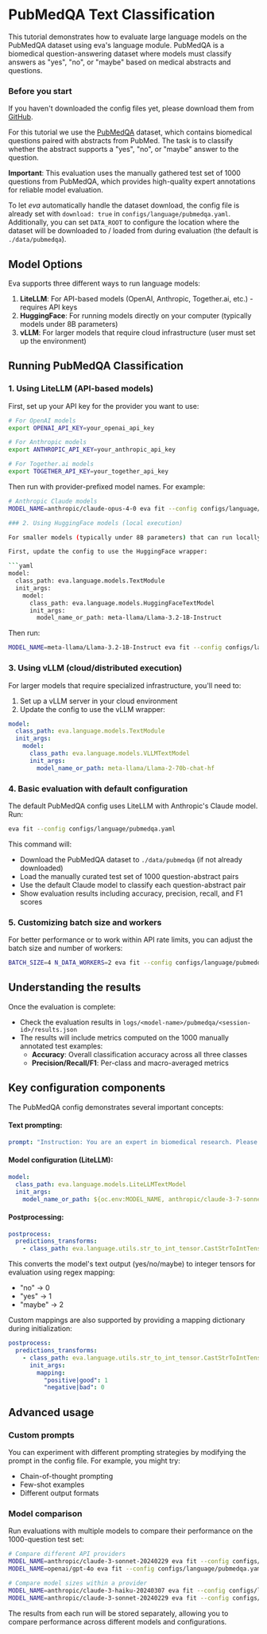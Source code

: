 # PubMedQA Text Classification

This tutorial demonstrates how to evaluate large language models on the PubMedQA dataset using eva's language module. PubMedQA is a biomedical question-answering dataset where models must classify answers as "yes", "no", or "maybe" based on medical abstracts and questions.

### Before you start

If you haven't downloaded the config files yet, please download them from [GitHub](https://github.com/kaiko-ai/eva/tree/main).

For this tutorial we use the [PubMedQA](https://pubmedqa.github.io/) dataset, which contains biomedical questions paired with abstracts from PubMed. The task is to classify whether the abstract supports a "yes", "no", or "maybe" answer to the question.

**Important**: This evaluation uses the manually gathered test set of 1000 questions from PubMedQA, which provides high-quality expert annotations for reliable model evaluation.

To let *eva* automatically handle the dataset download, the config file is already set with `download: true` in `configs/language/pubmedqa.yaml`. Additionally, you can set `DATA_ROOT` to configure the location where the dataset will be downloaded to / loaded from during evaluation (the default is `./data/pubmedqa`).

## Model Options

Eva supports three different ways to run language models:

1. **LiteLLM**: For API-based models (OpenAI, Anthropic, Together.ai, etc.) - requires API keys
2. **HuggingFace**: For running models directly on your computer (typically models under 8B parameters)
3. **vLLM**: For larger models that require cloud infrastructure (user must set up the environment)

## Running PubMedQA Classification

### 1. Using LiteLLM (API-based models)

First, set up your API key for the provider you want to use:

```bash
# For OpenAI models
export OPENAI_API_KEY=your_openai_api_key

# For Anthropic models  
export ANTHROPIC_API_KEY=your_anthropic_api_key

# For Together.ai models
export TOGETHER_API_KEY=your_together_api_key
```

Then run with provider-prefixed model names. For example:

```bash
# Anthropic Claude models
MODEL_NAME=anthropic/claude-opus-4-0 eva fit --config configs/language/pubmedqa.yaml

### 2. Using HuggingFace models (local execution)

For smaller models (typically under 8B parameters) that can run locally on your machine:

First, update the config to use the HuggingFace wrapper:

```yaml
model:
  class_path: eva.language.models.TextModule
  init_args:
    model:
      class_path: eva.language.models.HuggingFaceTextModel
      init_args:
        model_name_or_path: meta-llama/Llama-3.2-1B-Instruct
```

Then run:

```bash
MODEL_NAME=meta-llama/Llama-3.2-1B-Instruct eva fit --config configs/language/pubmedqa.yaml
```

### 3. Using vLLM (cloud/distributed execution)

For larger models that require specialized infrastructure, you'll need to:

1. Set up a vLLM server in your cloud environment
2. Update the config to use the vLLM wrapper:

```yaml
model:
  class_path: eva.language.models.TextModule
  init_args:
    model:
      class_path: eva.language.models.VLLMTextModel
      init_args:
        model_name_or_path: meta-llama/Llama-2-70b-chat-hf
```

### 4. Basic evaluation with default configuration

The default PubMedQA config uses LiteLLM with Anthropic's Claude model. Run:

```bash
eva fit --config configs/language/pubmedqa.yaml
```

This command will:

- Download the PubMedQA dataset to `./data/pubmedqa` (if not already downloaded)
- Load the manually curated test set of 1000 question-abstract pairs
- Use the default Claude model to classify each question-abstract pair
- Show evaluation results including accuracy, precision, recall, and F1 scores

### 5. Customizing batch size and workers

For better performance or to work within API rate limits, you can adjust the batch size and number of workers:

```bash
BATCH_SIZE=4 N_DATA_WORKERS=2 eva fit --config configs/language/pubmedqa.yaml
```

## Understanding the results

Once the evaluation is complete:

- Check the evaluation results in `logs/<model-name>/pubmedqa/<session-id>/results.json`
- The results will include metrics computed on the 1000 manually annotated test examples:
  - **Accuracy**: Overall classification accuracy across all three classes
  - **Precision/Recall/F1**: Per-class and macro-averaged metrics

## Key configuration components

The PubMedQA config demonstrates several important concepts:

#### Text prompting:
```yaml
prompt: "Instruction: You are an expert in biomedical research. Please carefully read the question and the relevant context and answer with yes, no, or maybe. Only answer with one of these three words."
```

#### Model configuration (LiteLLM):
```yaml
model:
  class_path: eva.language.models.LiteLLMTextModel
  init_args:
    model_name_or_path: ${oc.env:MODEL_NAME, anthropic/claude-3-7-sonnet-latest}
```

#### Postprocessing:
```yaml
postprocess:
  predictions_transforms:
    - class_path: eva.language.utils.str_to_int_tensor.CastStrToIntTensor
```

This converts the model's text output (yes/no/maybe) to integer tensors for evaluation using regex mapping:
- "no" → 0
- "yes" → 1  
- "maybe" → 2

Custom mappings are also supported by providing a mapping dictionary during initialization:
```yaml
postprocess:
  predictions_transforms:
    - class_path: eva.language.utils.str_to_int_tensor.CastStrToIntTensor
      init_args:
        mapping:
          "positive|good": 1
          "negative|bad": 0
```

## Advanced usage

### Custom prompts

You can experiment with different prompting strategies by modifying the prompt in the config file. For example, you might try:

- Chain-of-thought prompting
- Few-shot examples
- Different output formats

### Model comparison

Run evaluations with multiple models to compare their performance on the 1000-question test set:

```bash
# Compare different API providers
MODEL_NAME=anthropic/claude-3-sonnet-20240229 eva fit --config configs/language/pubmedqa.yaml
MODEL_NAME=openai/gpt-4o eva fit --config configs/language/pubmedqa.yaml

# Compare model sizes within a provider
MODEL_NAME=anthropic/claude-3-haiku-20240307 eva fit --config configs/language/pubmedqa.yaml
MODEL_NAME=anthropic/claude-3-sonnet-20240229 eva fit --config configs/language/pubmedqa.yaml
```

The results from each run will be stored separately, allowing you to compare performance across different models and configurations.
